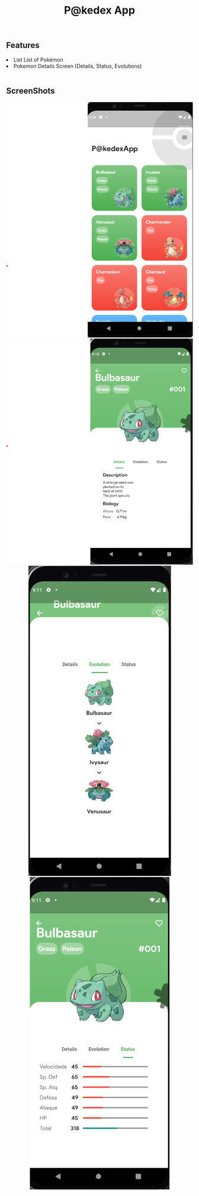 <html>
  <h1><center>P@kedex App</center></h1>
  <br>
  <h2>Features</h2>
  <li>List List of Pokémon</li>
  <li>Pokemon Details Screen (Details, Status, Evolutions)</li>
  <br>
  <h2>ScreenShots</h2>
  <center>
  <img src="assets/ScreenShots/home_page.png">
  <img src="assets/ScreenShots/Details.png">
  <img src="assets/ScreenShots/Evolution.png">
  <img src="assets/ScreenShots/Status.png">
  </center>
</html>
